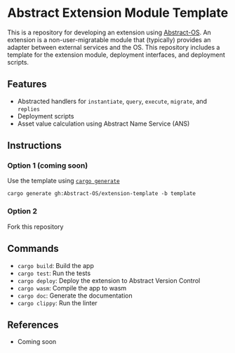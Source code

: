 # Abstract Extension Module Template
This is a repository for developing an extension using [Abstract-OS](https://abstract.money).
An extension is a non-user-migratable module that (typically) provides an adapter between external services and the OS.
This repository includes a template for the extension module, deployment interfaces, and deployment scripts.

## Features
- Abstracted handlers for `instantiate`, `query`, `execute`, `migrate`, and `replies`
- Deployment scripts
- Asset value calculation using Abstract Name Service (ANS)


## Instructions

### Option 1 (coming soon)
Use the template using [`cargo generate`](https://cargo-generate.github.io/cargo-generate/index.html)
```shell
cargo generate gh:Abstract-OS/extension-template -b template
```
### Option 2
Fork this repository


## Commands
- `cargo build`: Build the app
- `cargo test`: Run the tests
- `cargo deploy`: Deploy the extension to Abstract Version Control
- `cargo wasm`: Compile the app to wasm
- `cargo doc`: Generate the documentation
- `cargo clippy`: Run the linter

## References
- Coming soon

